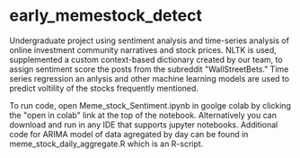 # early_memestock_detect
Undergraduate project using sentiment analysis and time-series analysis of online investment community narratives and stock prices. NLTK is used, supplemented a custom context-based dictionary created by our team, to assign sentiment score the posts from the subreddit "WallStreetBets." Time series regression an anlysis and other machine learning models are used to predict voltility of the stocks frequently mentioned. 

To run code, open Meme_stock_Sentiment.ipynb in goolge colab by clicking the "open in colab" link at the top of the notebook. Alternatively you can download and run in any IDE that supports jupyter notebooks. Additional code for ARIMA model of data agregated by day can be found in meme_stock_daily_aggregate.R which is an R-script.
